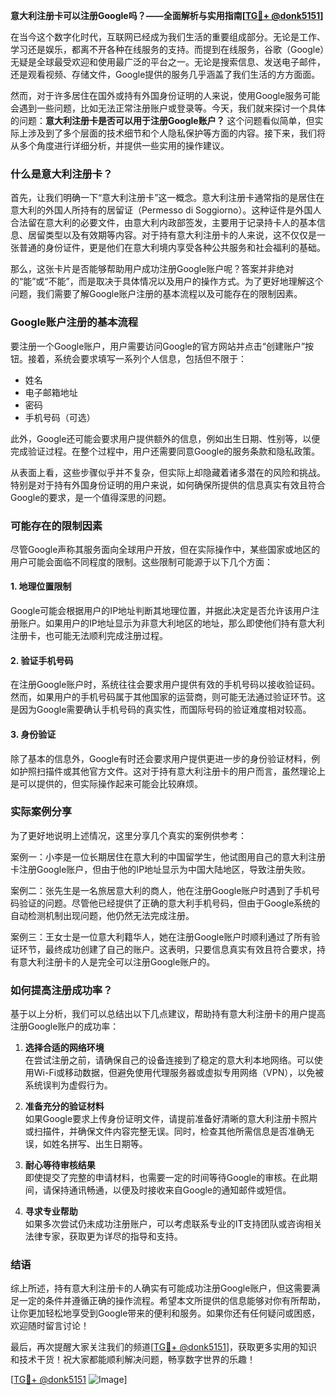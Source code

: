 **意大利注册卡可以注册Google吗？——全面解析与实用指南[[TG💪+ @donk5151](https://t.me/s/donk5151)]**

在当今这个数字化时代，互联网已经成为我们生活的重要组成部分。无论是工作、学习还是娱乐，都离不开各种在线服务的支持。而提到在线服务，谷歌（Google）无疑是全球最受欢迎和使用最广泛的平台之一。无论是搜索信息、发送电子邮件，还是观看视频、存储文件，Google提供的服务几乎涵盖了我们生活的方方面面。

然而，对于许多居住在国外或持有外国身份证明的人来说，使用Google服务可能会遇到一些问题，比如无法正常注册账户或登录等。今天，我们就来探讨一个具体的问题：**意大利注册卡是否可以用于注册Google账户？** 这个问题看似简单，但实际上涉及到了多个层面的技术细节和个人隐私保护等方面的内容。接下来，我们将从多个角度进行详细分析，并提供一些实用的操作建议。

### 什么是意大利注册卡？

首先，让我们明确一下“意大利注册卡”这一概念。意大利注册卡通常指的是居住在意大利的外国人所持有的居留证（Permesso di Soggiorno）。这种证件是外国人合法留在意大利的必要文件，由意大利内政部签发，主要用于记录持卡人的基本信息、居留类型以及有效期等内容。对于持有意大利注册卡的人来说，这不仅仅是一张普通的身份证件，更是他们在意大利境内享受各种公共服务和社会福利的基础。

那么，这张卡片是否能够帮助用户成功注册Google账户呢？答案并非绝对的“能”或“不能”，而是取决于具体情况以及用户的操作方式。为了更好地理解这个问题，我们需要了解Google账户注册的基本流程以及可能存在的限制因素。

### Google账户注册的基本流程

要注册一个Google账户，用户需要访问Google的官方网站并点击“创建账户”按钮。接着，系统会要求填写一系列个人信息，包括但不限于：

- 姓名
- 电子邮箱地址
- 密码
- 手机号码（可选）

此外，Google还可能会要求用户提供额外的信息，例如出生日期、性别等，以便完成验证过程。在整个过程中，用户还需要同意Google的服务条款和隐私政策。

从表面上看，这些步骤似乎并不复杂，但实际上却隐藏着诸多潜在的风险和挑战。特别是对于持有外国身份证明的用户来说，如何确保所提供的信息真实有效且符合Google的要求，是一个值得深思的问题。

### 可能存在的限制因素

尽管Google声称其服务面向全球用户开放，但在实际操作中，某些国家或地区的用户可能会面临不同程度的限制。这些限制可能源于以下几个方面：

#### 1. 地理位置限制
Google可能会根据用户的IP地址判断其地理位置，并据此决定是否允许该用户注册账户。如果用户的IP地址显示为非意大利地区的地址，那么即使他们持有意大利注册卡，也可能无法顺利完成注册过程。

#### 2. 验证手机号码
在注册Google账户时，系统往往会要求用户提供有效的手机号码以接收验证码。然而，如果用户的手机号码属于其他国家的运营商，则可能无法通过验证环节。这是因为Google需要确认手机号码的真实性，而国际号码的验证难度相对较高。

#### 3. 身份验证
除了基本的信息外，Google有时还会要求用户提供更进一步的身份验证材料，例如护照扫描件或其他官方文件。这对于持有意大利注册卡的用户而言，虽然理论上是可以提供的，但实际操作起来可能会比较麻烦。

### 实际案例分享

为了更好地说明上述情况，这里分享几个真实的案例供参考：

案例一：小李是一位长期居住在意大利的中国留学生，他试图用自己的意大利注册卡注册Google账户，但由于他的IP地址显示为中国大陆地区，导致注册失败。

案例二：张先生是一名旅居意大利的商人，他在注册Google账户时遇到了手机号码验证的问题。尽管他已经提供了正确的意大利手机号码，但由于Google系统的自动检测机制出现问题，他仍然无法完成注册。

案例三：王女士是一位意大利籍华人，她在注册Google账户时顺利通过了所有验证环节，最终成功创建了自己的账户。这表明，只要信息真实有效且符合要求，持有意大利注册卡的人是完全可以注册Google账户的。

### 如何提高注册成功率？

基于以上分析，我们可以总结出以下几点建议，帮助持有意大利注册卡的用户提高注册Google账户的成功率：

1. **选择合适的网络环境**  
   在尝试注册之前，请确保自己的设备连接到了稳定的意大利本地网络。可以使用Wi-Fi或移动数据，但避免使用代理服务器或虚拟专用网络（VPN），以免被系统误判为虚假行为。

2. **准备充分的验证材料**  
   如果Google要求上传身份证明文件，请提前准备好清晰的意大利注册卡照片或扫描件，并确保文件内容完整无误。同时，检查其他所需信息是否准确无误，如姓名拼写、出生日期等。

3. **耐心等待审核结果**  
   即使提交了完整的申请材料，也需要一定的时间等待Google的审核。在此期间，请保持通讯畅通，以便及时接收来自Google的通知邮件或短信。

4. **寻求专业帮助**  
   如果多次尝试仍未成功注册账户，可以考虑联系专业的IT支持团队或咨询相关法律专家，获取更为详尽的指导和支持。

### 结语

综上所述，持有意大利注册卡的人确实有可能成功注册Google账户，但这需要满足一定的条件并遵循正确的操作流程。希望本文所提供的信息能够对你有所帮助，让你更加轻松地享受到Google带来的便利和服务。如果你还有任何疑问或困惑，欢迎随时留言讨论！

最后，再次提醒大家关注我们的频道[[TG💪+ @donk5151](https://t.me/s/donk5151)]，获取更多实用的知识和技术干货！祝大家都能顺利解决问题，畅享数字世界的乐趣！

[[TG💪+ @donk5151](https://t.me/s/donk5151) ![Image](https://i.postimg.cc/rwNCRYN7/Snipaste-2025-04-30-17-27-05.png)]